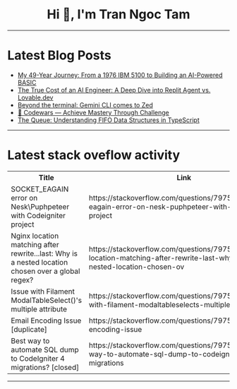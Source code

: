 <h1 align="center">Hi 👋, I'm Tran Ngoc Tam</h1>

---

# Latest Blog Posts 
<!-- BLOG-POST-LIST:START -->
- [My 49-Year Journey: From a 1976 IBM 5100 to Building an AI-Powered BASIC](https://dev.to/atomijd/my-49-year-journey-from-a-1976-ibm-5100-to-building-an-ai-powered-basic-9hh)
- [The True Cost of an AI Engineer: A Deep Dive into Replit Agent vs. Lovable.dev](https://dev.to/aaronksaunders/the-true-cost-of-an-ai-engineer-a-deep-dive-into-replit-agent-vs-lovabledev-2djh)
- [Beyond the terminal: Gemini CLI comes to Zed](https://dev.to/googleai/beyond-the-terminal-gemini-cli-comes-to-zed-3o43)
- [🥋 Codewars — Achieve Mastery Through Challenge](https://dev.to/ml318097/codewars-achieve-mastery-through-challenge-57ni)
- [The Queue: Understanding FIFO Data Structures in TypeScript](https://dev.to/rubenoalvarado/the-queue-understanding-fifo-data-structures-in-typescript-2cp5)
<!-- BLOG-POST-LIST:END -->

---

# Latest stack oveflow activity
<table>
  <tr><th>Title</th><th>Link</th></tr>
  <!-- STACKOVERFLOW:START --><tr><td>SOCKET_EAGAIN error on Nesk\Puphpeteer with Codeigniter project</td><td>https://stackoverflow.com/questions/79758987/socket-eagain-error-on-nesk-puphpeteer-with-codeigniter-project</td></tr><tr><td>Nginx location matching after rewrite...last: Why is a nested location chosen over a global regex?</td><td>https://stackoverflow.com/questions/79758804/nginx-location-matching-after-rewrite-last-why-is-a-nested-location-chosen-ov</td></tr><tr><td>Issue with Filament ModalTableSelect&lpar;&rpar;&#39;s multiple attribute</td><td>https://stackoverflow.com/questions/79758751/issue-with-filament-modaltableselects-multiple-attribute</td></tr><tr><td>Email Encoding Issue [duplicate]</td><td>https://stackoverflow.com/questions/79758743/email-encoding-issue</td></tr><tr><td>Best way to automate SQL dump to CodeIgniter 4 migrations? [closed]</td><td>https://stackoverflow.com/questions/79758385/best-way-to-automate-sql-dump-to-codeigniter-4-migrations</td></tr><!-- STACKOVERFLOW:END -->
</table>

---


